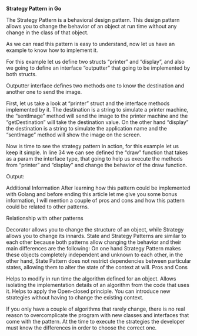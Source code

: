 **Strategy Pattern in Go**

The Strategy Pattern is a behavioral design pattern. This design pattern allows you to change the behavior of an object at run time without any change in the class of that object.

As we can read this pattern is easy to understand, now let us have an example to know how to implement it.

For this example let us define two structs “printer” and “display”, and also we going to define an interface “outputter” that going to be implemented by both structs.

Outputter interface defines two methods one to know the destination and another one to send the image.

First, let us take a look at “printer” struct and the interface methods implemented by it. The destination is a string to simulate a printer machine, the “sentImage” method will send the image to the printer machine and the “getDestination” will take the destination value. On the other hand “display” the destination is a string to simulate the application name and the “sentImage” method will show the image on the screen.


Now is time to see the strategy pattern in action, for this example let us keep it simple. In line 34 we can see defined the “draw” function that takes as a param the interface type, that going to help us execute the methods from “printer” and “display” and change the behavior of the draw function.


Output:


Additional Information
After learning how this pattern could be implemented with Golang and before ending this article let me give you some bonus information, I will mention a couple of pros and cons and how this pattern could be related to other patterns.

Relationship with other patterns

Decorator allows you to change the structure of an object, while Strategy allows you to change its innards.
State and Strategy Patterns are similar to each other because both patterns allow changing the behavior and their main differences are the following:
On one hand Strategy Pattern makes these objects completely independent and unknown to each other, in the other hand, State Pattern does not restrict dependencies between particular states, allowing them to alter the state of the context at will.
Pros and Cons

Helps to modify in run time the algorithm defined for an object.
Allows isolating the implementation details of an algorithm from the code that uses it.
Helps to apply the Open-closed principle. You can introduce new strategies without having to change the existing context.

If you only have a couple of algorithms that rarely change, there is no real reason to overcomplicate the program with new classes and interfaces that come with the pattern.
At the time to execute the strategies the developer must know the differences in order to choose the correct one.